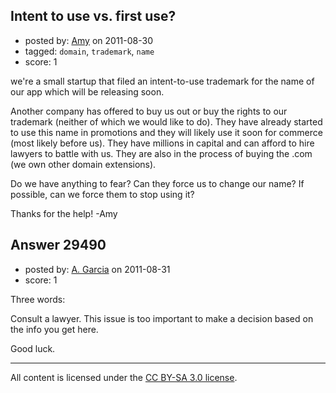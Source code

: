 ## Intent to use vs. first use?

- posted by: [Amy](https://stackexchange.com/users/-1/13045-amy) on 2011-08-30
- tagged: `domain`, `trademark`, `name`
- score: 1

we're a small startup that filed an intent-to-use trademark for the name of our app which will be releasing soon. 

Another company has offered to buy us out or buy the rights to our trademark (neither of which we would like to do). They have already started to use this name in promotions and they will likely use it soon for commerce (most likely before us). They have millions in capital and can afford to hire lawyers to battle with us. They are also in the process of buying the .com (we own other domain extensions).

Do we have anything to fear? Can they force us to change our name? If possible, can we force them to stop using it? 

Thanks for the help!
-Amy


## Answer 29490

- posted by: [A. Garcia](https://stackexchange.com/users/-1/1659-a-garcia) on 2011-08-31
- score: 1

Three words: 

Consult a lawyer. This issue is too important to make a decision based on the info you get here. 

Good luck.




---

All content is licensed under the [CC BY-SA 3.0 license](https://creativecommons.org/licenses/by-sa/3.0/).
